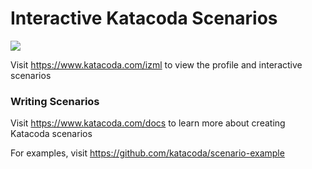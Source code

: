 # Interactive Katacoda Scenarios

[![](http://shields.katacoda.com/katacoda/izml/count.svg)](https://www.katacoda.com/izml "Get your profile on Katacoda.com")

Visit https://www.katacoda.com/izml to view the profile and interactive scenarios

### Writing Scenarios
Visit https://www.katacoda.com/docs to learn more about creating Katacoda scenarios

For examples, visit https://github.com/katacoda/scenario-example
